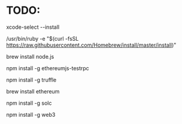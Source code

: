 # TODO:

xcode-select --install

/usr/bin/ruby -e "$(curl -fsSL https://raw.githubusercontent.com/Homebrew/install/master/install)"

brew install node.js

npm install -g ethereumjs-testrpc

npm install -g truffle

brew install ethereum

npm install -g solc

npm install -g web3
